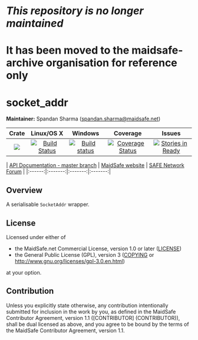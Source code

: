 # ***This repository is no longer maintained***
# It has been moved to the maidsafe-archive organisation for reference only
#
#
#
#
# socket_addr

**Maintainer:** Spandan Sharma (spandan.sharma@maidsafe.net)

|Crate|Linux/OS X|Windows|Coverage|Issues|
|:---:|:--------:|:-----:|:------:|:----:|
|[![](http://meritbadge.herokuapp.com/socket_addr)](https://crates.io/crates/socket_addr)|[![Build Status](https://travis-ci.org/maidsafe/socket_addr.svg?branch=master)](https://travis-ci.org/maidsafe/socket_addr)|[![Build status](https://ci.appveyor.com/api/projects/status/gc4gdfrl4g2gsc74/branch/master?svg=true)](https://ci.appveyor.com/project/MaidSafe-QA/socket-addr/branch/master)|[![Coverage Status](https://coveralls.io/repos/maidsafe/socket_addr/badge.svg?branch=master&service=github)](https://coveralls.io/github/maidsafe/socket_addr?branch=master)|[![Stories in Ready](https://badge.waffle.io/maidsafe/socket_addr.png?label=ready&title=Ready)](https://waffle.io/maidsafe/socket_addr)|

| [API Documentation - master branch](http://docs.maidsafe.net/socket_addr/master) | [MaidSafe website](http://maidsafe.net) | [SAFE Network Forum](https://forum.safenetwork.io) |
|:------:|:-------:|:-------:|:-------:|

## Overview

A serialisable `SocketAddr` wrapper.

## License

Licensed under either of

* the MaidSafe.net Commercial License, version 1.0 or later ([LICENSE](LICENSE))
* the General Public License (GPL), version 3 ([COPYING](COPYING) or http://www.gnu.org/licenses/gpl-3.0.en.html)

at your option.

## Contribution

Unless you explicitly state otherwise, any contribution intentionally submitted for inclusion in the
work by you, as defined in the MaidSafe Contributor Agreement, version 1.1 ([CONTRIBUTOR]
(CONTRIBUTOR)), shall be dual licensed as above, and you agree to be bound by the terms of the
MaidSafe Contributor Agreement, version 1.1.
